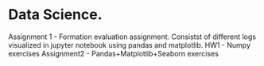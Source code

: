 # Data Science. 

Assignment 1 - Formation evaluation assignment. Consistst of different logs visualized in jupyter notebook using pandas and matplotlib.
HW1 - Numpy exercises
Assignment2 - Pandas+Matplotlib+Seaborn exercises

